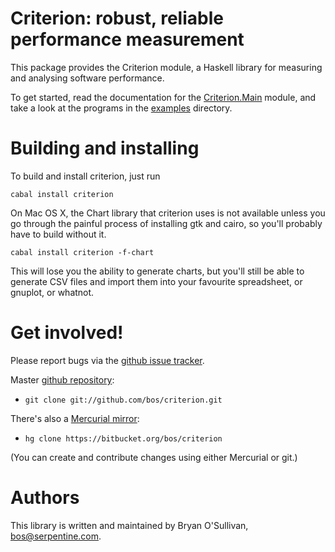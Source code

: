# Criterion: robust, reliable performance measurement

This package provides the Criterion module, a Haskell library for
measuring and analysing software performance.

To get started, read the documentation for the
[Criterion.Main](http://hackage.haskell.org/packages/archive/criterion/latest/doc/html/Criterion-Main.html)
module, and take a look at the programs in the
[examples](https://github.com/bos/criterion/tree/master/examples)
directory.


# Building and installing

To build and install criterion, just run

    cabal install criterion

On Mac OS X, the Chart library that criterion uses is not available
unless you go through the painful process of installing gtk and cairo,
so you'll probably have to build without it.

    cabal install criterion -f-chart
 
This will lose you the ability to generate charts, but you'll still be
able to generate CSV files and import them into your favourite
spreadsheet, or gnuplot, or whatnot.


# Get involved!

Please report bugs via the
[github issue tracker](https://github.com/bos/criterion).

Master [github repository](https://github.com/bos/criterion):

* `git clone git://github.com/bos/criterion.git`

There's also a [Mercurial mirror](http://bitbucket.org/bos/criterion):

* `hg clone https://bitbucket.org/bos/criterion`

(You can create and contribute changes using either Mercurial or git.)


# Authors

This library is written and maintained by Bryan O'Sullivan,
<bos@serpentine.com>.
